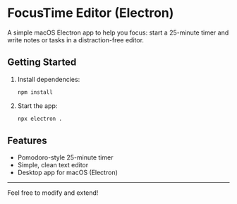 # FocusTime Editor (Electron)

A simple macOS Electron app to help you focus: start a 25-minute timer and write notes or tasks in a distraction-free editor.

## Getting Started

1. Install dependencies:
   ```sh
   npm install
   ```
2. Start the app:
   ```sh
   npx electron .
   ```

## Features
- Pomodoro-style 25-minute timer
- Simple, clean text editor
- Desktop app for macOS (Electron)

---

Feel free to modify and extend!
